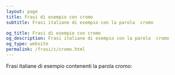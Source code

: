 ```yaml
---
layout: page
title: Frasi di esempio con cromo 
subtitle: Frasi italiane di esempio con la parola  cromo

og_title: Frasi di esempio con cromo 
og_description: Frasi italiane di esempio con la parola  cromo
og_type: website
permalink: /frasi/c/cromo.html
---
```


Frasi italiane di esempio contenenti la parola cromo:


